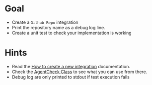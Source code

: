 # Goal

- Create a `Github Repo` integration
- Print the repository name as a debug log line.
- Create a unit test to check your implementation is working 

# Hints
- Read the [How to create a new integration](https://github.com/DataDog/integrations-core/blob/master/docs/dev/new_check_howto.md) documentation.
- Check the [AgentCheck Class](https://github.com/DataDog/integrations-core/blob/master/datadog_checks_base/datadog_checks/base/checks/base.py) to see what you can use from there.
- Debug log are only printed to stdout if test execution fails

